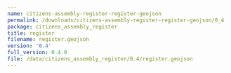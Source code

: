 ```yaml
---
name: citizens-assembly-register-register-geojson
permalink: /downloads/citizens-assembly-register-register-geojson/0_4
package: citizens_assembly_register
title: register
filename: register.geojson
version: '0.4'
full_version: 0.4.0
file: /data/citizens_assembly_register/0.4/register.geojson
---
```

